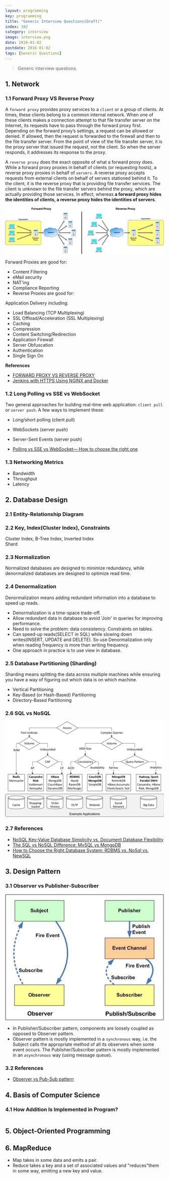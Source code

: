 ```yaml
---
layout: programming
key: programming
title: "Generic Interview Questions(Draft)"
index: 102
category: interview
image: interview.png
date: 2016-01-02
postdate: 2016-01-02
tags: [Generic Questions]
---
```


> Generic interview questions.

## 1. Network
### 1.1 Forward Proxy VS Reverse Proxy
A `forward proxy` provides proxy services to a `client` or a group of clients. At times, these clients belong to a common internal network. When one of these clients makes a connection attempt to that file transfer server on the Internet, its requests have to pass through the forward proxy first. Depending on the forward proxy’s settings, a request can be allowed or denied. If allowed, then the request is forwarded to the firewall and then to the file transfer server. From the point of view of the file transfer server, it is the proxy server that issued the request, not the client. So when the server responds, it addresses its response to the proxy.

A `reverse proxy` does the exact opposite of what a forward proxy does. While a forward proxy proxies in behalf of clients (or requesting hosts), a reverse proxy proxies in behalf of `servers`. A reverse proxy accepts requests from external clients on behalf of servers stationed behind it. To the client, it is the reverse proxy that is providing file transfer services. The client is unknown to the file transfer servers behind the proxy, which are actually providing those services. In effect, whereas **a forward proxy hides the identities of clients, a reverse proxy hides the identities of servers**.

![image](/public/images/note/interview-questions/forward_reverse_proxy.png)

Forward Proxies are good for:
* Content Filtering
* eMail security
* NAT’ing
* Compliance Reporting
* Reverse Proxies are good for:

Application Delivery including:
* Load Balancing (TCP Multiplexing)
* SSL Offload/Acceleration (SSL Multiplexing)
* Caching
* Compression
* Content Switching/Redirection
* Application Firewall
* Server Obfuscation
* Authentication
* Single Sign On

**References**
* [FORWARD PROXY VS REVERSE PROXY](https://ipwithease.com/forward-proxy-vs-reverse-proxy/)
* [Jenkins with HTTPS Using NGINX and Docker](https://itnext.io/setting-up-https-for-jenkins-with-nginx-everything-in-docker-4a118dc29127)

### 1.2 Long Polling vs SSE vs WebSocket
Two general approaches for building real-time web application: `client pull` or `server push`.
A few ways to implement these:
* Long/short polling (client pull)
* WebSockets (server push)
* Server-Sent Events (server push)

* [Polling vs SSE vs WebSocket— How to choose the right one](https://codeburst.io/polling-vs-sse-vs-websocket-how-to-choose-the-right-one-1859e4e13bd9)

### 1.3 Networking Metrics
* Bandwidth
* Throughput
* Latency

## 2. Database Design
### 2.1 Entity-Relationship Diagram
### 2.2 Key, Index(Cluster Index), Constraints
Cluster Index, B-Tree Index, Inverted Index  
Shard

### 2.3 Normalization
Normalized databases are designed to minimize redundancy, while denormalized databases are designed
to optimize read time.
### 2.4 Denormalization
Denormalization means adding redundant information into a database to speed up reads.
* Denormalization is a time-space trade-off.
* Allow redundant data in database to avoid 'Join' in queries for improving performance.
* Need to solve the problem: data consistency. Constraints on tables.
* Can speed-up reads(SELECT in SQL) while slowing down writes(INSERT, UPDATE and DELETE). So use Denormalization only when reading frequency is more than writing frequency.
* One approach in practice is to use view in database.

### 2.5 Database Partitioning (Sharding)
Sharding means splitting the data across multiple machines while ensuring you have a way of figuring out
which data is on which machine.
* Vertical Partitioning
* Key-Based (or Hash-Based) Partitioning
* Directory-Based Partitioning

### 2.6 SQL vs NoSQL
![image](/public/images/note/interview-questions/nosql-dec-tree.png)

### 2.7 References
* [NoSQL Key-Value Database Simplicity vs. Document Database Flexibility](http://www.informit.com/articles/article.aspx?p=2429466)
* [The SQL vs NoSQL Difference: MySQL vs MongoDB](https://medium.com/xplenty-blog/the-sql-vs-nosql-difference-mysql-vs-mongodb-32c9980e67b2)
* [How to Choose the Right Database System: RDBMS vs. NoSql vs. NewSQL](https://www.innoarchitech.com/how-choose-right-database-system-relational-rdbms-vs-nosql-vs-newsql/)

## 3. Design Pattern
### 3.1 Observer vs Publisher-Subscriber
![image](/public/images/note/interview-questions/observer_vs_pubsub.jpeg)
* In Publisher/Subscriber pattern, components are loosely coupled as opposed to Observer pattern.
* Observer pattern is mostly implemented in a `synchronous` way, i.e. the Subject calls the appropriate method of all its observers when some event occurs. The Publisher/Subscriber pattern is mostly implemented in an `asynchronous` way (using message queue).

### 3.2 References
* [Observer vs Pub-Sub pattern](https://hackernoon.com/observer-vs-pub-sub-pattern-50d3b27f838c)

## 4. Basis of Computer Science
### 4.1 How Addition Is Implemented in Program?
```java

```

## 5. Object-Oriented Programming

## 6. MapReduce
* Map takes in some data and emits a <key J value> pair.
* Reduce takes a key and a set of associated values and "reduces"them in some way, emitting a new key and value.
